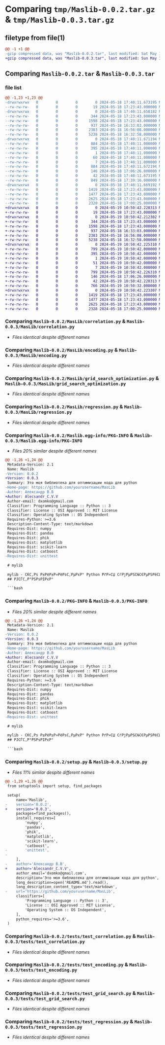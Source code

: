 # Comparing `tmp/Maslib-0.0.2.tar.gz` & `tmp/Maslib-0.0.3.tar.gz`

## filetype from file(1)

```diff
@@ -1 +1 @@
-gzip compressed data, was "Maslib-0.0.2.tar", last modified: Sat May 18 17:40:11 2024, max compression
+gzip compressed data, was "Maslib-0.0.3.tar", last modified: Sun May 19 10:50:42 2024, max compression
```

## Comparing `Maslib-0.0.2.tar` & `Maslib-0.0.3.tar`

### file list

```diff
@@ -1,23 +1,23 @@
-drwxrwxrwx   0        0        0        0 2024-05-18 17:40:11.673195 Maslib-0.0.2/
--rw-rw-rw-   0        0        0       19 2024-05-18 17:23:43.000000 Maslib-0.0.2/MANIFEST.in
-drwxrwxrwx   0        0        0        0 2024-05-18 17:40:11.658182 Maslib-0.0.2/MasLib/
--rw-rw-rw-   0        0        0      344 2024-05-18 17:23:43.000000 Maslib-0.0.2/MasLib/__init__.py
--rw-rw-rw-   0        0        0     1598 2024-05-18 17:23:43.000000 Maslib-0.0.2/MasLib/correlation.py
--rw-rw-rw-   0        0        0      937 2024-05-18 16:33:03.000000 Maslib-0.0.2/MasLib/encoding.py
--rw-rw-rw-   0        0        0     2383 2024-05-18 16:56:08.000000 Maslib-0.0.2/MasLib/grid_search_optimization.py
--rw-rw-rw-   0        0        0     5238 2024-05-18 16:32:58.000000 Maslib-0.0.2/MasLib/regression.py
-drwxrwxrwx   0        0        0        0 2024-05-18 17:40:11.671194 Maslib-0.0.2/Maslib.egg-info/
--rw-rw-rw-   0        0        0      884 2024-05-18 17:40:11.000000 Maslib-0.0.2/Maslib.egg-info/PKG-INFO
--rw-rw-rw-   0        0        0      395 2024-05-18 17:40:11.000000 Maslib-0.0.2/Maslib.egg-info/SOURCES.txt
--rw-rw-rw-   0        0        0        1 2024-05-18 17:40:11.000000 Maslib-0.0.2/Maslib.egg-info/dependency_links.txt
--rw-rw-rw-   0        0        0       60 2024-05-18 17:40:11.000000 Maslib-0.0.2/Maslib.egg-info/requires.txt
--rw-rw-rw-   0        0        0        7 2024-05-18 17:40:11.000000 Maslib-0.0.2/Maslib.egg-info/top_level.txt
--rw-rw-rw-   0        0        0      884 2024-05-18 17:40:11.672194 Maslib-0.0.2/PKG-INFO
--rw-rw-rw-   0        0        0      146 2024-05-18 17:06:26.000000 Maslib-0.0.2/README.md
--rw-rw-rw-   0        0        0       42 2024-05-18 17:40:11.673195 Maslib-0.0.2/setup.cfg
--rw-rw-rw-   0        0        0      849 2024-05-18 17:39:16.000000 Maslib-0.0.2/setup.py
-drwxrwxrwx   0        0        0        0 2024-05-18 17:40:11.669192 Maslib-0.0.2/tests/
--rw-rw-rw-   0        0        0     1419 2024-05-18 17:23:43.000000 Maslib-0.0.2/tests/test_correlation.py
--rw-rw-rw-   0        0        0     1477 2024-05-18 17:23:43.000000 Maslib-0.0.2/tests/test_encoding.py
--rw-rw-rw-   0        0        0     2625 2024-05-18 17:23:43.000000 Maslib-0.0.2/tests/test_grid_search.py
--rw-rw-rw-   0        0        0     2328 2024-05-18 17:00:25.000000 Maslib-0.0.2/tests/test_regression.py
+drwxrwxrwx   0        0        0        0 2024-05-19 10:50:42.228313 Maslib-0.0.3/
+-rw-rw-rw-   0        0        0       19 2024-05-18 17:23:43.000000 Maslib-0.0.3/MANIFEST.in
+drwxrwxrwx   0        0        0        0 2024-05-19 10:50:42.212302 Maslib-0.0.3/MasLib/
+-rw-rw-rw-   0        0        0      344 2024-05-18 17:23:43.000000 Maslib-0.0.3/MasLib/__init__.py
+-rw-rw-rw-   0        0        0     1598 2024-05-18 17:23:43.000000 Maslib-0.0.3/MasLib/correlation.py
+-rw-rw-rw-   0        0        0      937 2024-05-18 16:33:03.000000 Maslib-0.0.3/MasLib/encoding.py
+-rw-rw-rw-   0        0        0     2383 2024-05-18 16:56:08.000000 Maslib-0.0.3/MasLib/grid_search_optimization.py
+-rw-rw-rw-   0        0        0     5238 2024-05-18 16:32:58.000000 Maslib-0.0.3/MasLib/regression.py
+drwxrwxrwx   0        0        0        0 2024-05-19 10:50:42.225310 Maslib-0.0.3/Maslib.egg-info/
+-rw-rw-rw-   0        0        0      799 2024-05-19 10:50:42.000000 Maslib-0.0.3/Maslib.egg-info/PKG-INFO
+-rw-rw-rw-   0        0        0      395 2024-05-19 10:50:42.000000 Maslib-0.0.3/Maslib.egg-info/SOURCES.txt
+-rw-rw-rw-   0        0        0        1 2024-05-19 10:50:42.000000 Maslib-0.0.3/Maslib.egg-info/dependency_links.txt
+-rw-rw-rw-   0        0        0       51 2024-05-19 10:50:42.000000 Maslib-0.0.3/Maslib.egg-info/requires.txt
+-rw-rw-rw-   0        0        0        7 2024-05-19 10:50:42.000000 Maslib-0.0.3/Maslib.egg-info/top_level.txt
+-rw-rw-rw-   0        0        0      799 2024-05-19 10:50:42.226310 Maslib-0.0.3/PKG-INFO
+-rw-rw-rw-   0        0        0      146 2024-05-18 17:06:26.000000 Maslib-0.0.3/README.md
+-rw-rw-rw-   0        0        0       42 2024-05-19 10:50:42.228313 Maslib-0.0.3/setup.cfg
+-rw-rw-rw-   0        0        0      766 2024-05-19 10:50:32.000000 Maslib-0.0.3/setup.py
+drwxrwxrwx   0        0        0        0 2024-05-19 10:50:42.223307 Maslib-0.0.3/tests/
+-rw-rw-rw-   0        0        0     1419 2024-05-18 17:23:43.000000 Maslib-0.0.3/tests/test_correlation.py
+-rw-rw-rw-   0        0        0     1477 2024-05-18 17:23:43.000000 Maslib-0.0.3/tests/test_encoding.py
+-rw-rw-rw-   0        0        0     2625 2024-05-18 17:23:43.000000 Maslib-0.0.3/tests/test_grid_search.py
+-rw-rw-rw-   0        0        0     2328 2024-05-18 17:00:25.000000 Maslib-0.0.3/tests/test_regression.py
```

### Comparing `Maslib-0.0.2/MasLib/correlation.py` & `Maslib-0.0.3/MasLib/correlation.py`

 * *Files identical despite different names*

### Comparing `Maslib-0.0.2/MasLib/encoding.py` & `Maslib-0.0.3/MasLib/encoding.py`

 * *Files identical despite different names*

### Comparing `Maslib-0.0.2/MasLib/grid_search_optimization.py` & `Maslib-0.0.3/MasLib/grid_search_optimization.py`

 * *Files identical despite different names*

### Comparing `Maslib-0.0.2/MasLib/regression.py` & `Maslib-0.0.3/MasLib/regression.py`

 * *Files identical despite different names*

### Comparing `Maslib-0.0.2/Maslib.egg-info/PKG-INFO` & `Maslib-0.0.3/Maslib.egg-info/PKG-INFO`

 * *Files 20% similar despite different names*

```diff
@@ -1,26 +1,24 @@
 Metadata-Version: 2.1
 Name: Maslib
-Version: 0.0.2
+Version: 0.0.3
 Summary: Это моя библиотека для оптимизации кода для python
-Home-page: https://github.com/yourusername/MasLib
-Author: Александр В.В
+Author: Alecsandr_C.V.V
 Author-email: dxomko@gmail.com
 Classifier: Programming Language :: Python :: 3
 Classifier: License :: OSI Approved :: MIT License
 Classifier: Operating System :: OS Independent
 Requires-Python: >=3.6
 Description-Content-Type: text/markdown
 Requires-Dist: numpy
 Requires-Dist: pandas
 Requires-Dist: phik
 Requires-Dist: matplotlib
 Requires-Dist: scikit-learn
 Requires-Dist: catboost
-Requires-Dist: unittest
 
 # mylib
 
 mylib - СЌС‚Рѕ Р±РёР±Р»РёРѕС‚РµРєР° Python РґР»СЏ СѓРјРµРЅСЊС€РµРЅРёСЏ РєРѕРґР°
 ## РЈСЃС‚Р°РЅРѕРІРєР°
 
 ```bash
```

### Comparing `Maslib-0.0.2/PKG-INFO` & `Maslib-0.0.3/PKG-INFO`

 * *Files 20% similar despite different names*

```diff
@@ -1,26 +1,24 @@
 Metadata-Version: 2.1
 Name: Maslib
-Version: 0.0.2
+Version: 0.0.3
 Summary: Это моя библиотека для оптимизации кода для python
-Home-page: https://github.com/yourusername/MasLib
-Author: Александр В.В
+Author: Alecsandr_C.V.V
 Author-email: dxomko@gmail.com
 Classifier: Programming Language :: Python :: 3
 Classifier: License :: OSI Approved :: MIT License
 Classifier: Operating System :: OS Independent
 Requires-Python: >=3.6
 Description-Content-Type: text/markdown
 Requires-Dist: numpy
 Requires-Dist: pandas
 Requires-Dist: phik
 Requires-Dist: matplotlib
 Requires-Dist: scikit-learn
 Requires-Dist: catboost
-Requires-Dist: unittest
 
 # mylib
 
 mylib - СЌС‚Рѕ Р±РёР±Р»РёРѕС‚РµРєР° Python РґР»СЏ СѓРјРµРЅСЊС€РµРЅРёСЏ РєРѕРґР°
 ## РЈСЃС‚Р°РЅРѕРІРєР°
 
 ```bash
```

### Comparing `Maslib-0.0.2/setup.py` & `Maslib-0.0.3/setup.py`

 * *Files 11% similar despite different names*

```diff
@@ -1,29 +1,26 @@
 from setuptools import setup, find_packages
 
 setup(
     name='Maslib',
-    version='0.0.2',
+    version='0.0.3',
     packages=find_packages(),
     install_requires=[
         'numpy',
         'pandas',
         'phik',
         'matplotlib',
         'scikit-learn',
         'catboost',
-        'unittest',
-
     ],
-    author='Александр В.В',
+    author='Alecsandr_C.V.V',
     author_email='dxomko@gmail.com',
     description='Это моя библиотека для оптимизации кода для python',
     long_description=open('README.md').read(),
     long_description_content_type='text/markdown',
-    url='https://github.com/yourusername/MasLib',
     classifiers=[
         'Programming Language :: Python :: 3',
         'License :: OSI Approved :: MIT License',
         'Operating System :: OS Independent',
     ],
     python_requires='>=3.6',
 )
```

### Comparing `Maslib-0.0.2/tests/test_correlation.py` & `Maslib-0.0.3/tests/test_correlation.py`

 * *Files identical despite different names*

### Comparing `Maslib-0.0.2/tests/test_encoding.py` & `Maslib-0.0.3/tests/test_encoding.py`

 * *Files identical despite different names*

### Comparing `Maslib-0.0.2/tests/test_grid_search.py` & `Maslib-0.0.3/tests/test_grid_search.py`

 * *Files identical despite different names*

### Comparing `Maslib-0.0.2/tests/test_regression.py` & `Maslib-0.0.3/tests/test_regression.py`

 * *Files identical despite different names*

